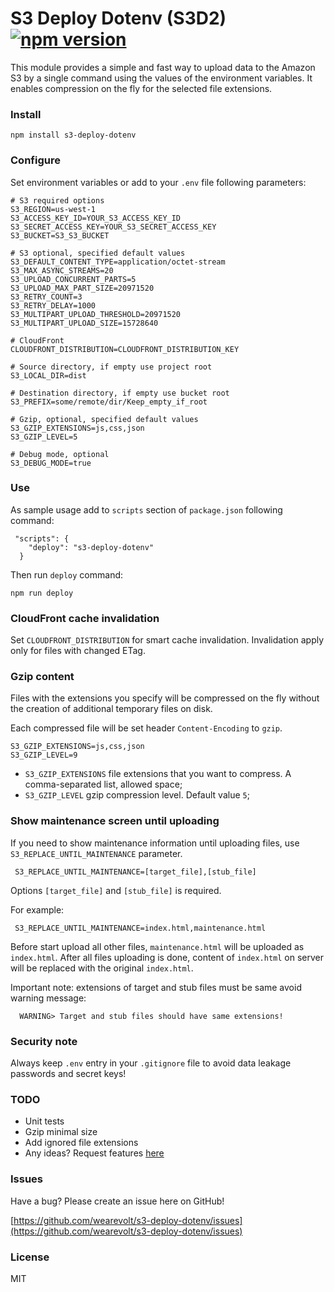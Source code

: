 # S3 Deploy Dotenv (S3D2) [![npm version](https://badge.fury.io/js/s3-deploy-dotenv.svg)](https://badge.fury.io/js/s3-deploy-dotenv)

This module provides a simple and fast way to upload data to the Amazon S3 by a single command using the values of the environment variables.
It enables compression on the fly for the selected file extensions.

### Install
```
npm install s3-deploy-dotenv
```

### Configure
Set environment variables or add to your `.env` file following parameters:
```
# S3 required options
S3_REGION=us-west-1
S3_ACCESS_KEY_ID=YOUR_S3_ACCESS_KEY_ID
S3_SECRET_ACCESS_KEY=YOUR_S3_SECRET_ACCESS_KEY
S3_BUCKET=S3_S3_BUCKET

# S3 optional, specified default values 
S3_DEFAULT_CONTENT_TYPE=application/octet-stream
S3_MAX_ASYNC_STREAMS=20
S3_UPLOAD_CONCURRENT_PARTS=5
S3_UPLOAD_MAX_PART_SIZE=20971520
S3_RETRY_COUNT=3
S3_RETRY_DELAY=1000
S3_MULTIPART_UPLOAD_THRESHOLD=20971520
S3_MULTIPART_UPLOAD_SIZE=15728640

# CloudFront
CLOUDFRONT_DISTRIBUTION=CLOUDFRONT_DISTRIBUTION_KEY

# Source directory, if empty use project root 
S3_LOCAL_DIR=dist

# Destination directory, if empty use bucket root 
S3_PREFIX=some/remote/dir/Keep_empty_if_root

# Gzip, optional, specified default values
S3_GZIP_EXTENSIONS=js,css,json
S3_GZIP_LEVEL=5

# Debug mode, optional
S3_DEBUG_MODE=true
```

### Use
As sample usage add to `scripts` section of `package.json` following command:
```
 "scripts": {
    "deploy": "s3-deploy-dotenv"
  }
```
Then run `deploy` command:
```
npm run deploy
```

### CloudFront cache invalidation
Set `CLOUDFRONT_DISTRIBUTION` for smart cache invalidation. Invalidation apply only for files with changed ETag.  

### Gzip content
Files with the extensions you specify will be compressed on the fly without the creation of additional temporary files on disk.

Each compressed file will be set header `Content-Encoding` to `gzip`.


```
S3_GZIP_EXTENSIONS=js,css,json
S3_GZIP_LEVEL=9
```

- `S3_GZIP_EXTENSIONS` file extensions that you want to compress. A comma-separated list, allowed space;
- `S3_GZIP_LEVEL` gzip compression level. Default value `5`;

### Show maintenance screen until uploading
If you need to show maintenance information until uploading files, use `S3_REPLACE_UNTIL_MAINTENANCE` parameter.
```
 S3_REPLACE_UNTIL_MAINTENANCE=[target_file],[stub_file]
```
Options `[target_file]` and `[stub_file]` is required.

For example:
```
 S3_REPLACE_UNTIL_MAINTENANCE=index.html,maintenance.html
```
Before start upload all other files, `maintenance.html` will be uploaded as `index.html`.
After all files uploading is done, content of `index.html` on server will be replaced with the original `index.html`.
 
Important note: extensions of target and stub files must be same avoid warning message:
```
  WARNING> Target and stub files should have same extensions!
```

### Security note
Always keep `.env` entry in your `.gitignore` file to avoid data leakage passwords and secret keys!
  
### TODO
* Unit tests
* Gzip minimal size
* Add ignored file extensions
* Any ideas? Request features [here](https://github.com/wearevolt/s3-deploy-dotenv/labels/enhancement) 

### Issues

Have a bug? Please create an issue here on GitHub!

[https://github.com/wearevolt/s3-deploy-dotenv/issues](https://github.com/wearevolt/s3-deploy-dotenv/issues)

### License

MIT 
 